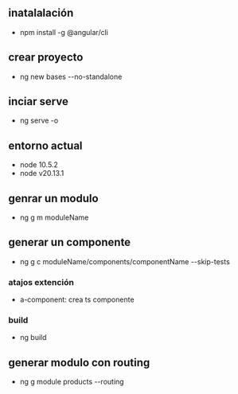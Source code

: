 ## inatalalación
- npm install -g @angular/cli
## crear proyecto 
- ng new bases --no-standalone
## inciar serve
- ng serve -o

## entorno actual
- node 10.5.2
- node v20.13.1

## genrar un modulo
- ng g m moduleName
## generar un componente
- ng g c moduleName/components/componentName --skip-tests

### atajos extención 
- a-component: crea ts componente 

### build
- ng build

## generar modulo con routing
- ng g module products --routing

